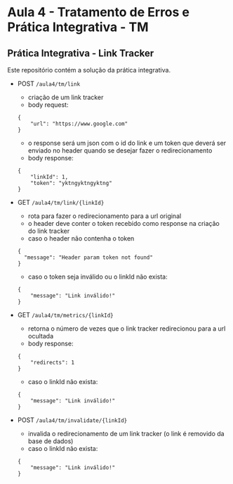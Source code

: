 # Aula 4 - Tratamento de Erros e Prática Integrativa - TM

## Prática Integrativa - Link Tracker

Este repositório contém a solução da prática integrativa.

- POST ``` /aula4/tm/link ```
    - criação de um link tracker
    - body request:
    ```
    {
        "url": "https://www.google.com"
    }
    ```
    - o response será um json com o id do link e um token que deverá ser enviado no header quando se desejar fazer o redirecionamento
    - body response:
    ```
    {
        "linkId": 1,
        "token": "yktngyktngyktng"
    }
    ```
  
- GET ``` /aula4/tm/link/{linkId} ```
    - rota para fazer o redirecionamento para a url original
    - o header deve conter o token recebido como response na criação do link tracker
    - caso o header não contenha o token
    ```
    {
      "message": "Header param token not found"
    }
    ```
    - caso o token seja inválido ou o linkId não exista:
    ```
    {
        "message": "Link inválido!"
    }
    ```
  
- GET ``` /aula4/tm/metrics/{linkId} ```
    - retorna o número de vezes que o link tracker redirecionou para a url ocultada
    - body response:
    ```
    {
        "redirects": 1
    }
    ```
    - caso o linkId não exista:
    ```
    {
        "message": "Link inválido!"
    }
    ```
  
- POST ``` /aula4/tm/invalidate/{linkId} ```
    - invalida o redirecionamento de um link tracker (o link é removido da base de dados)
    - caso o linkId não exista:
    ```
    {
        "message": "Link inválido!"
    }
    ```